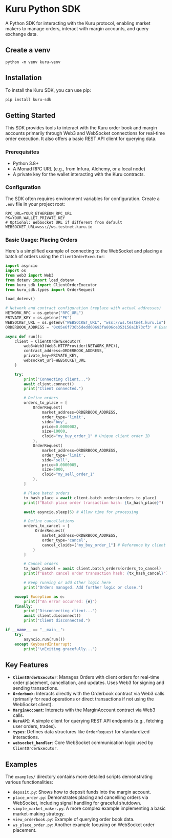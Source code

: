 # Kuru Python SDK

A Python SDK for interacting with the Kuru protocol, enabling market makers to manage orders, interact with margin accounts, and query exchange data.


## Create a venv

```
python -m venv kuru-venv
```

## Installation

To install the Kuru SDK, you can use pip:

```bash
pip install kuru-sdk
```


## Getting Started

This SDK provides tools to interact with the Kuru order book and margin accounts primarily through Web3 and WebSocket connections for real-time order execution. It also offers a basic REST API client for querying data.

### Prerequisites

*   Python 3.8+
*   A Monad RPC URL (e.g., from Infura, Alchemy, or a local node)
*   A private key for the wallet interacting with the Kuru contracts.

### Configuration

The SDK often requires environment variables for configuration. Create a `.env` file in your project root:

```dotenv
RPC_URL=YOUR_ETHEREUM_RPC_URL
PK=YOUR_WALLET_PRIVATE_KEY
# Optional: WebSocket URL if different from default
WEBSOCKET_URL=wss://ws.testnet.kuru.io
```

### Basic Usage: Placing Orders

Here's a simplified example of connecting to the WebSocket and placing a batch of orders using the `ClientOrderExecutor`:

```python
import asyncio
import os
from web3 import Web3
from dotenv import load_dotenv
from kuru_sdk import ClientOrderExecutor
from kuru_sdk.types import OrderRequest

load_dotenv()

# Network and contract configuration (replace with actual addresses)
NETWORK_RPC = os.getenv("RPC_URL")
PRIVATE_KEY = os.getenv("PK")
WEBSOCKET_URL = os.getenv("WEBSOCKET_URL", "wss://ws.testnet.kuru.io")
ORDERBOOK_ADDRESS = '0x05e6f736b5dedd60693fa806ce353156a1b73cf3' # Example address

async def run():
    client = ClientOrderExecutor(
        web3=Web3(Web3.HTTPProvider(NETWORK_RPC)),
        contract_address=ORDERBOOK_ADDRESS,
        private_key=PRIVATE_KEY,
        websocket_url=WEBSOCKET_URL
    )

    try:
        print("Connecting client...")
        await client.connect()
        print("Client connected.")

        # Define orders
        orders_to_place = [
            OrderRequest(
                market_address=ORDERBOOK_ADDRESS,
                order_type='limit',
                side='buy',
                price=0.0000002,
                size=10000,
                cloid="my_buy_order_1" # Unique client order ID
            ),
            OrderRequest(
                market_address=ORDERBOOK_ADDRESS,
                order_type='limit',
                side='sell',
                price=0.0000005,
                size=5000,
                cloid="my_sell_order_1"
            ),
        ]

        # Place batch orders
        tx_hash_place = await client.batch_orders(orders_to_place)
        print(f"Batch place order transaction hash: {tx_hash_place}")

        await asyncio.sleep(5) # Allow time for processing

        # Define cancellations
        orders_to_cancel = [
             OrderRequest(
                market_address=ORDERBOOK_ADDRESS,
                order_type='cancel',
                cancel_cloids=["my_buy_order_1"] # Reference by client order ID
            )
        ]

        # Cancel orders
        tx_hash_cancel = await client.batch_orders(orders_to_cancel)
        print(f"Batch cancel order transaction hash: {tx_hash_cancel}")

        # Keep running or add other logic here
        print("Orders managed. Add further logic or close.")

    except Exception as e:
        print(f"An error occurred: {e}")
    finally:
        print("Disconnecting client...")
        await client.disconnect()
        print("Client disconnected.")

if __name__ == "__main__":
    try:
        asyncio.run(run())
    except KeyboardInterrupt:
        print("\nExiting gracefully...")

```

## Key Features

*   **`ClientOrderExecutor`**: Manages Orders with client orders for real-time order placement, cancellation, and updates. Uses Web3 for signing and sending transactions.
*   **`Orderbook`**: Interacts directly with the Orderbook contract via Web3 calls (primarily for read operations or direct transactions if not using the WebSocket client).
*   **`MarginAccount`**: Interacts with the MarginAccount contract via Web3 calls.
*   **`KuruAPI`**: A simple client for querying REST API endpoints (e.g., fetching user orders, trades).
*   **`types`**: Defines data structures like `OrderRequest` for standardized interactions.
*   **`websocket_handler`**: Core WebSocket communication logic used by `ClientOrderExecutor`.

## Examples

The `examples/` directory contains more detailed scripts demonstrating various functionalities:

*   `deposit.py`: Shows how to deposit funds into the margin account.
*   `place_order.py`: Demonstrates placing and cancelling orders via WebSocket, including signal handling for graceful shutdown.
*   `simple_market_maker.py`: A more complex example implementing a basic market-making strategy.
*   `view_orderbook.py`: Example of querying order book data.
*   `ws_place_order.py`: Another example focusing on WebSocket order placement.
